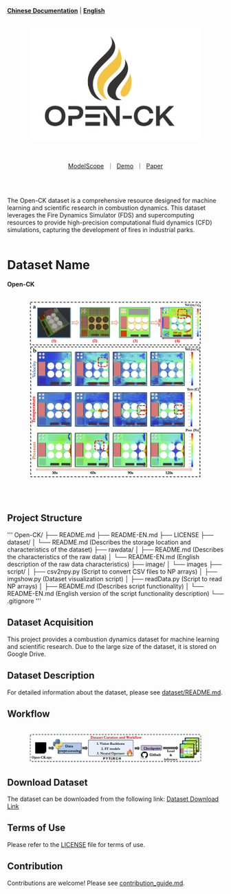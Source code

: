 [**Chinese Documentation**](README.md) | [**English**](README-EN.md)

<p align="center">
    <br>
    <img src="image/tag2.png" width="400" />
    <br>
<p>
<br>

<p align="center">
        <a href="https://www.modelscope.cn/">ModelScope</a>&nbsp ｜ &nbsp<a href="https://www.baidu.com">Demo</a>&nbsp ｜ &nbsp<a href="https://www.baidu.com">Paper</a>
</p>
<br><br>

The Open-CK dataset is a comprehensive resource designed for machine learning and scientific research in combustion dynamics. This dataset leverages the Fire Dynamics Simulator (FDS) and supercomputing resources to provide high-precision computational fluid dynamics (CFD) simulations, capturing the development of fires in industrial parks.
<br><br>
# Dataset Name
__Open-CK__
<p align="center">
    <br>
    <img src="image/Fire_bench.png" width="400" />
    <br>
<p>

<br><br>

## Project Structure
'''
Open-CK/
├── README.md
├── README-EN.md
├── LICENSE
├── dataset/
│   └── README.md (Describes the storage location and characteristics of the dataset)
├── rawdata/
│   ├── README.md (Describes the characteristics of the raw data)
│   └── README-EN.md (English description of the raw data characteristics)
├── image/
│   └── images
├── script/
│   ├── csv2npy.py (Script to convert CSV files to NP arrays)
│   ├── imgshow.py (Dataset visualization script)
│   ├── readData.py (Script to read NP arrays)
│   ├── README.md (Describes script functionality)
│   └── README-EN.md (English version of the script functionality description)
└── .gitignore
'''
## Dataset Acquisition
This project provides a combustion dynamics dataset for machine learning and scientific research. Due to the large size of the dataset, it is stored on Google Drive.

## Dataset Description
For detailed information about the dataset, please see [dataset/README.md](./dataset/README.md).

## Workflow
<p align="center">
    <br>
    <img src="image/workflow.png" width="400" />
    <br>
<p>

## Download Dataset
The dataset can be downloaded from the following link:
[Dataset Download Link](https://drive.google.com/drive/folders/1kd6z_HsaO_YHdOMjFVp59SORWlGwL3Jb?usp=sharing)

## Terms of Use
Please refer to the [LICENSE](./LICENSE) file for terms of use.

## Contribution
Contributions are welcome! Please see [contribution_guide.md](./documentation/contribution_guide.md).